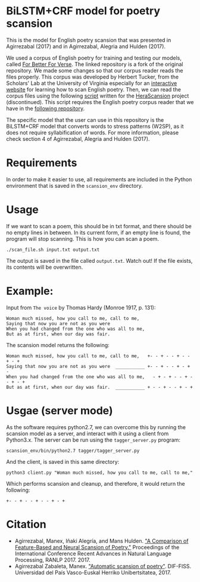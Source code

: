 # BiLSTM+CRF model for poetry scansion
This is the model for English poetry scansion that was presented in Agirrezabal (2017) and in Agirrezabal, Alegria and Hulden (2017).

We used a corpus of English poetry for training and testing our models, called [For Better For Verse](https://github.com/manexagirrezabal/for_better_for_verse/tree/master/poems). The linked repository is a fork of the original repository. We made some changes so that our corpus reader reads the files properly. This corpus was developed by Herbert Tucker, from the Scholars' Lab at the University of Virginia especially for an [interactive website](http://prosody.lib.virginia.edu/) for learning how to scan English poetry.
Then, we can read the corpus files using the following [script](https://github.com/manexagirrezabal/herascansion/blob/master/script.sh) written for the [HeraScansion](https://github.com/manexagirrezabal/herascansion) project (discontinued). This script requires the English poetry corpus reader that we have in the [following repository](https://bitbucket.org/manexagirrezabal/poetrycorpusreader/src/master/).

The specific model that the user can use in this repository is the BiLSTM+CRF model that converts words to stress patterns (W2SP), as it does not require syllabification of words. For more information, please check section 4 of Agirrezabal, Alegria and Hulden (2017).

# Requirements

In order to make it easier to use, all requirements are included in the Python environment that is saved in the `scansion_env` directory.

# Usage
If we want to scan a poem, this should be in txt format, and there should be no empty lines in between. In its current form, if an empty line is found, the program will stop scanning. This is how you can scan a poem. 

`./scan_file.sh input.txt output.txt`

The output is saved in the file called `output.txt`. Watch out! If the file exists, its contents will be overwritten.

# Example:

Input from ``The voice`` by Thomas Hardy (Monroe 1917, p. 131):

```
Woman much missed, how you call to me, call to me,
Saying that now you are not as you were
When you had changed from the one who was all to me,
But as at first, when our day was fair.
```

The scansion model returns the following:

```
Woman much missed, how you call to me, call to me,   +- - + - - + - - + - + 
Saying that now you are not as you were  ___________ +- - + - - + - + - 
When you had changed from the one who was all to me,   - + - + - - + - - + - + 
But as at first, when our day was fair.  ___________ + - - + - - + - +
```

# Usgae (server mode)
As the software requires python2.7, we can overcome this by running the scansion model as a server, and interact with it using a client from Python3.x. The server can be run using the `tagger_server.py` program:

`scansion_env/bin/python2.7 tagger/tagger_server.py`

And the client, is saved in this same directory:

`python3 client.py "Woman much missed, how you call to me, call to me,"`

Which performs scansion and cleanup, and therefore, it would return the following:

`+- - + - - + - - + - +`

# Citation

 - Agirrezabal, Manex, Iñaki Alegría, and Mans Hulden. ["A Comparison of Feature-Based and Neural Scansion of Poetry."](https://aclanthology.org/R17-1003/) Proceedings of the International Conference Recent Advances in Natural Language Processing, RANLP 2017. 2017.
 - Agirrezabal Zabaleta, Manex. ["Automatic scansion of poetry"](https://addi.ehu.es/handle/10810/29999). DIF-FISS. Universidad del País Vasco-Euskal Herriko Unibertsitatea, 2017.
